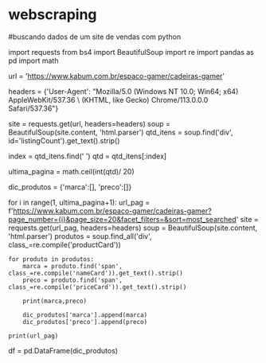 # webscraping
#buscando dados de um site de vendas com python

import requests
from bs4 import BeautifulSoup
import re
import pandas as pd
import math

url = 'https://www.kabum.com.br/espaco-gamer/cadeiras-gamer'

headers = {'User-Agent': "Mozilla/5.0 (Windows NT 10.0; Win64; x64) AppleWebKit/537.36 \ (KHTML, like Gecko) Chrome/113.0.0.0 Safari/537.36"}

site = requests.get(url, headers=headers)
soup = BeautifulSoup(site.content, 'html.parser')
qtd_itens = soup.find('div', id='listingCount').get_text().strip()


index = qtd_itens.find(' ')
qtd = qtd_itens[:index]

ultima_pagina = math.ceil(int(qtd)/ 20)

dic_produtos = {'marca':[], 'preco':[]}

for i in range(1, ultima_pagina+1):
    url_pag = f'https://www.kabum.com.br/espaco-gamer/cadeiras-gamer?page_number={i}&page_size=20&facet_filters=&sort=most_searched'
    site = requests.get(url_pag, headers=headers)
    soup = BeautifulSoup(site.content, 'html.parser')
    produtos = soup.find_all('div', class_=re.compile('productCard'))

    for produto in produtos:
        marca = produto.find('span', class_=re.compile('nameCard')).get_text().strip()
        preco = produto.find('span', class_=re.compile('priceCard')).get_text().strip()

        print(marca,preco)

        dic_produtos['marca'].append(marca)
        dic_produtos['preco'].append(preco)

    print(url_pag)

df = pd.DataFrame(dic_produtos)

